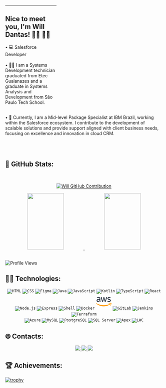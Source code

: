 <img src="https://media.tenor.com/I5iY9Hj8YGQAAAAi/kroppa-digital.gif" height="325" width="340" style="border-radius: 550px;" align="right" alt="gif">

---

## Nice to meet you, I'm Will Dantas! 👨‍👨‍ 👋🏼
<div> • 💻 Salesforce Developer <br><br>
• 👨‍🎓 I am a Systems Development technician graduated from Etec Guaianazes and a graduate in Systems Analysis and Development from São Paulo Tech School. <br><br>

• 🏢  Currently, I am a Mid-level Package Specialist at IBM Brazil, working within the Salesforce ecosystem. I contribute to the development of scalable solutions and provide support aligned with client business needs, focusing on excellence and innovation in cloud CRM.

</div>
<br><br>

## 🚀 GitHub Stats:

<br>

<p align="center">
  <a href="https://github.com/WillGD">
    <img src="https://github-profile-summary-cards.vercel.app/api/cards/profile-details?username=WillGD&theme=radical" alt="Will GitHub Contribution"/>
  </a>
</p>

<div align="center">
  <a href="https://github.com/WillGD"> 
    <img height="180em" width="48%" src="https://github-readme-stats.vercel.app/api?username=WillGD&show_icons=true&theme=dark&include_all_commits=true&count_private=true"/>
  </a>
  <a href="https://github.com//WillGD">
    <img height="180em" width="48%" src="https://github-readme-stats.vercel.app/api/top-langs/?username=WillGD&layout=compact&langs_count=7&theme=dark"/>
  </a>
</div>

<br>

![Profile Views](https://komarev.com/ghpvc/?username=WillGD&color=blue&style=flat-square&label=Profile+Views)

## 👨‍💻 Technologies:

<div align="center">
    <code><img height="50" src="https://user-images.githubusercontent.com/25181517/192158954-f88b5814-d510-4564-b285-dff7d6400dad.png" alt="HTML" title="HTML" /></code>
    <code><img height="50" src="https://user-images.githubusercontent.com/25181517/183898674-75a4a1b1-f960-4ea9-abcb-637170a00a75.png" alt="CSS" title="CSS" /></code>
    <code><img height="50" src="https://user-images.githubusercontent.com/25181517/189715289-df3ee512-6eca-463f-a0f4-c10d94a06b2f.png" alt="Figma" title="Figma" /></code>
    <code><img height="50" src="https://cdn.jsdelivr.net/gh/devicons/devicon/icons/java/java-original.svg" alt="Java" title="Java" /></code>
    <code><img height="50" src="https://user-images.githubusercontent.com/25181517/117447155-6a868a00-af3d-11eb-9cfe-245df15c9f3f.png" alt="JavaScript" title="JavaScript" /></code>
    <code><img height="50" src="https://cdn.jsdelivr.net/gh/devicons/devicon/icons/kotlin/kotlin-original.svg" alt="Kotlin" title="Kotlin" /></code>
    <code><img height="50" src="https://cdn.jsdelivr.net/gh/devicons/devicon/icons/typescript/typescript-original.svg" alt="TypeScript" title="TypeScript" /></code>
    <code><img height="50" src="https://user-images.githubusercontent.com/25181517/183897015-94a058a6-b86e-4e42-a37f-bf92061753e5.png" alt="React" title="React" /></code>
</div>

<div align="center">
    <code><img height="50" src="https://user-images.githubusercontent.com/25181517/183568594-85e280a7-0d7e-4d1a-9028-c8c2209e073c.png" alt="Node.js" title="Node.js" /></code>
    <code><img height="50" src="https://cdn.jsdelivr.net/gh/devicons/devicon/icons/express/express-original.svg" alt="Express" title="Express" /></code>
    <code><img height="50" src="https://img.icons8.com/color/48/000000/console.png" alt="Shell" title="Shell" /></code>
    <code><img height="50" src="https://img.icons8.com/ios-filled/50/000000/docker.png" alt="Docker" title="Docker" /></code>
    <code><img height="50" src="https://raw.githubusercontent.com/devicons/devicon/master/icons/amazonwebservices/amazonwebservices-original-wordmark.svg" alt="AWS" title="AWS" /></code>
    <code><img height="50" src="https://cdn.jsdelivr.net/gh/devicons/devicon/icons/gitlab/gitlab-original.svg" alt="GitLab" title="GitLab" /></code>
    <code><img height="50" src="https://cdn.jsdelivr.net/gh/devicons/devicon/icons/jenkins/jenkins-original.svg" alt="Jenkins" title="Jenkins" /></code>
    <code><img height="50" src="https://cdn.jsdelivr.net/gh/devicons/devicon/icons/terraform/terraform-original.svg" alt="Terraform" title="Terraform" /></code>
</div>

<div align="center">
    <code><img height="50" src="https://cdn.jsdelivr.net/gh/devicons/devicon/icons/azure/azure-original.svg" alt="Azure" title="Azure" /></code>
    <code><img height="50" src="https://user-images.githubusercontent.com/25181517/183896128-ec99105a-ec1a-4d85-b08b-1aa1620b2046.png" alt="MySQL" title="MySQL" /></code>
    <code><img height="50" src="https://img.icons8.com/color/48/000000/postgreesql.png" alt="PostgreSQL" title="PostgreSQL" /></code>
    <code><img height="50" src="https://img.icons8.com/color/96/000000/microsoft-sql-server.png" alt="SQL Server" title="SQL Server" /></code>
    <code><img height="50" src="https://camo.githubusercontent.com/9d7870b8404a5ba9d59dfcfe428ad017152f24c923f56485accd9e78998b24ff/68747470733a2f2f7777772e6f70656e636f64657a2e636f6d2f77702d636f6e74656e742f75706c6f6164732f323031382f30342f4c6561726e696e672d417065782d53616c6573666f7263652e706e67" alt="Apex" title="Apex" /></code>
<code><img height="50" src="https://camo.githubusercontent.com/327d270a4968f9a6dc93978ba15781a595f9521553b370de1fb0e5a34f9b9aec/68747470733a2f2f7777772e617765736f6d656c77632e636f6d2f7265736f75726365732f6c77632e706e67" alt="LWC" title="Lightning Web Components" /></code>
</div>



## 🌐 Contacts:
<div align="center">
  <a href="https://www.linkedin.com/in/will-gustavo-dantas-54532922b/" target="_blank">
    <img src="https://img.shields.io/badge/LinkedIn-blue?logo=linkedin&logoColor=white&style=for-the-badge">
  </a>
  <a href="mailto:willgustavodantasadolpho@gmail.com" target="_blank">
    <img src="https://img.shields.io/badge/Gmail-D14836?style=for-the-badge&logo=gmail&logoColor=white">
  </a>
  <a href="https://www.instagram.com/dantass_jpg/?hl=pt-br" target="_blank">
    <img src="https://img.shields.io/badge/-Instagram-%23E4405F?style=for-the-badge&logo=instagram&logoColor=white" target="_blank">
  </a>
</div>

## 🏆 Achievements: 

[![trophy](https://github-profile-trophy.vercel.app/?username=WillGD&theme=tokyonight)](https://github.com/WillGD/github-profile-trophy)
